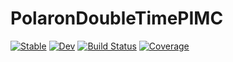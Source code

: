 # PolaronDoubleTimePIMC

[![Stable](https://img.shields.io/badge/docs-stable-blue.svg)](https://Frost-group.github.io/PolaronDoubleTimePIMC.jl/stable/)
[![Dev](https://img.shields.io/badge/docs-dev-blue.svg)](https://Frost-group.github.io/PolaronDoubleTimePIMC.jl/dev/)
[![Build Status](https://github.com/Frost-group/PolaronDoubleTimePIMC.jl/actions/workflows/CI.yml/badge.svg?branch=main)](https://github.com/Frost-group/PolaronDoubleTimePIMC.jl/actions/workflows/CI.yml?query=branch%3Amain)
[![Coverage](https://codecov.io/gh/Frost-group/PolaronDoubleTimePIMC.jl/branch/main/graph/badge.svg)](https://codecov.io/gh/Frost-group/PolaronDoubleTimePIMC.jl)
